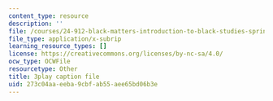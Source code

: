 ```yaml
---
content_type: resource
description: ''
file: /courses/24-912-black-matters-introduction-to-black-studies-spring-2017/273c04aaeeba9cbfab55aee65bd06b3e_RMONbz_0-Rk.srt
file_type: application/x-subrip
learning_resource_types: []
license: https://creativecommons.org/licenses/by-nc-sa/4.0/
ocw_type: OCWFile
resourcetype: Other
title: 3play caption file
uid: 273c04aa-eeba-9cbf-ab55-aee65bd06b3e
---
```

